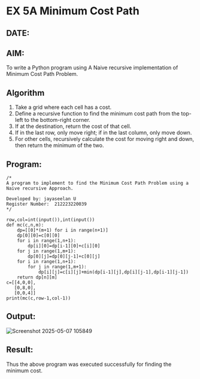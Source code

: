 # EX 5A Minimum Cost Path
## DATE:
## AIM:
To write a Python program using A Naive recursive implementation of Minimum Cost Path Problem.




## Algorithm
1. Take a grid where each cell has a cost.
2. Define a recursive function to find the minimum cost path from the top-left to the bottom-right corner.
3. If at the destination, return the cost of that cell.
4. If in the last row, only move right; if in the last column, only move down.
5. For other cells, recursively calculate the cost for moving right and down, then return the minimum of the two.
## Program:
```
/*
A program to implement to find the Minimum Cost Path Problem using a  Naive recursive Approach.

Developed by: jayaseelan U
Register Number:  212223220039
*/
```
```
row,col=int(input()),int(input())
def mc(c,n,m):
    dp=[[0]*(m+1) for i in range(n+1)]
    dp[0][0]=c[0][0]
    for i in range(1,n+1):
        dp[i][0]=dp[i-1][0]+c[i][0]
    for j in range(1,m+1):
        dp[0][j]=dp[0][j-1]+c[0][j]
    for i in range(1,n+1):
        for j in range(1,m+1):
            dp[i][j]=c[i][j]+min(dp[i-1][j],dp[i][j-1],dp[i-1][j-1])
    return dp[n][m]
c=[[4,0,0],
   [0,8,0],
   [0,0,4]]
print(mc(c,row-1,col-1))
```
## Output:
![Screenshot 2025-05-07 105849](https://github.com/user-attachments/assets/3d215b37-7eb8-48fd-b549-c9c6b57b912e)
## Result:
Thus the above program was executed successfully for finding the minimum cost.
